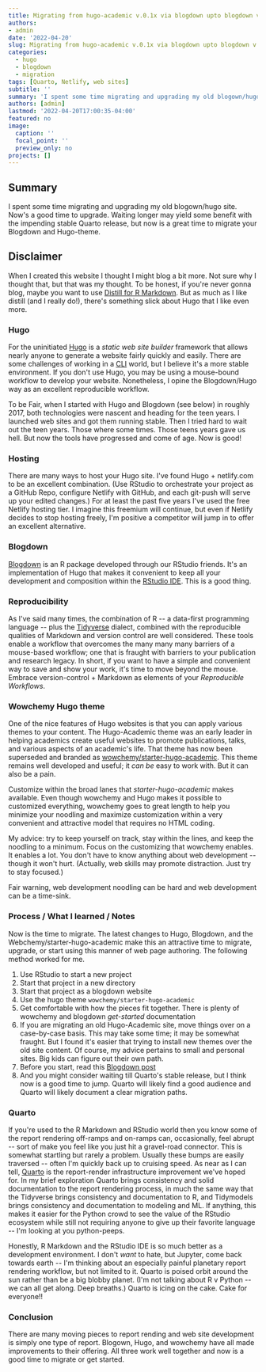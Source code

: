 ```yaml
---
title: Migrating from hugo-academic v.0.1x via blogdown upto blogdown v.1x & wowchemy/starter-hugo
authors:
- admin
date: '2022-04-20'
slug: Migrating from hugo-academic v.0.1x via blogdown upto blogdown v.1x & wowchemy/starter-hugo
categories:
  - hugo
  - blogdown
  - migration
tags: [Quarto, Netlify, web sites]
subtitle: ''
summary: 'I spent some time migrating and upgrading my old blogown/hugo site.  Now is a good time to upgrade.  Waiting longer may yield some benefit with the impending stable Quarto release, but now is a great time to migrate your Blogdown and Hugo-theme.'
authors: [admin]
lastmod: '2022-04-20T17:00:35-04:00'
featured: no
image:
  caption: ''
  focal_point: ''
  preview_only: no
projects: []
---
```


## Summary

I spent some time migrating and upgrading my old blogown/hugo site.  Now's a good time to upgrade.  Waiting longer may yield some benefit with the impending stable Quarto release, but now is a great time to migrate your Blogdown and Hugo-theme.


## Disclaimer

When I created this website I thought I might blog a bit more.  Not sure why I thought that, but that was my thought.  To be honest, if you're never gonna blog, maybe you want to use [Distill for R Markdown](https://rstudio.github.io/distill/).  But as much as I like distill (and I really do!), there's something slick about Hugo that I like even more.

### Hugo

For the uninitiated [Hugo](https://gohugo.io/) is a _static web site builder_ framework that allows nearly anyone to generate a website fairly quickly and easily.  There are some challenges of working in a [CLI](https://www.w3schools.com/whatis/whatis_cli.asp) world, but I believe it's a more stable environment.  If you don't use Hugo, you may be using a mouse-bound workflow to develop your website.  Nonetheless, I opine the Blogdown/Hugo way as an excellent reproducible workflow. 

To be Fair, when I started with Hugo and Blogdown (see below) in roughly 2017, both technologies were nascent and heading for the teen years.  I launched web sites and got them running stable.  Then I tried hard to wait out the teen years.  Those where some times.  Those teens years gave us hell.  But now the tools have progressed and come of age.  Now is good!

### Hosting

There are many ways to host your Hugo site.  I've found Hugo + netlify.com to be an excellent combination.  (Use RStudio to orchestrate your project as a GitHub Repo, configure Netlify with GitHub, and each git-push will serve up your edited changes.)  For at least the past five years I've used the free Netlify hosting tier.  I imagine this freemium will continue, but even if Netlify decides to stop hosting freely, I'm positive a competitor will jump in to offer an excellent alternative.  

### Blogdown

[Blogdown](https://pkgs.rstudio.com/blogdown/) is an R package developed through our RStudio friends.  It's an implementation of Hugo that makes it convenient to keep all your development and composition within the [RStudio IDE](https://www.rstudio.com/products/rstudio/download/).  This is a good thing.  

### Reproducibility

As I've said many times, the combination of R -- a data-first programming language -- plus the [Tidyverse](https://tidyverse.org) dialect, combined with the reproducible qualities of Markdown and version control are well considered.  These tools enable a workflow that overcomes the many many many barriers of a mouse-based workflow; one that is fraught with barriers to your publication and research legacy.  In short, if you want to have a simple and convenient way to save and show your work, it's time to move beyond the mouse.  Embrace version-control + Markdown as elements of your _Reproducible Workflows_.

### Wowchemy Hugo theme

One of the nice features of Hugo websites is that you can apply various themes to your content.  The Hugo-Academic theme was an early leader in helping academics create useful websites to promote publications, talks, and various aspects of an academic's life. That theme has now been superseded and branded as [wowchemy/starter-hugo-academic](https://github.com/wowchemy/starter-hugo-academic).  This theme remains well developed and useful; it _can be_ easy to work with. But it can also be a pain.  

Customize within the broad lanes that _starter-hugo-academic_ makes available.  Even though wowchemy and Hugo makes it possible to customized everything, wowchemy goes to great length to help you minimize your noodling and maximize  customization within a very convenient and attractive model that requires no HTML coding.  

My advice: try to keep yourself on track, stay within the lines, and keep the noodling to a minimum.  Focus on the customizing that wowchemy enables.  It enables a lot. You don't have to know anything about web development -- though it won't hurt.  (Actually, web skills may promote distraction.  Just try to stay focused.)

Fair warning, web development noodling can be hard and web development can be a time-sink.   

### Process / What I learned / Notes

Now is the time to migrate. The latest changes to Hugo, Blogdown, and the Webchemy/starter-hugo-academic make this an attractive time to migrate, upgrade, or start using this manner of web page authoring.  The following method worked for me.

1. Use RStudio to start a new project
1. Start that project in a new directory
1. Start that project as a blogdown website
1. Use the hugo theme `wowchemy/starter-hugo-academic`
1. Get comfortable with how the pieces fit together.  There is plenty of wowchemy and blogdown _get-started_ documentation
1. If you are migrating an old Hugo-Academic site, move things over on a case-by-case basis.  This may take some time; it may be somewhat fraught. But I found it's easier that trying to install new themes over the old site content.  Of course, my advice pertains to small and personal sites.  Big kids can figure out their own path.
1. Before you start, read this [Blogdown post](https://www.rstudio.com/blog/blogdown-v1.0/)
1. And you might consider waiting till Quarto's stable release, but I think now is a good time to jump.  Quarto will likely find a good audience and Quarto will likely document a clear migration paths.


### Quarto

If you're used to the R Markdown and RStudio world then you know some of the report rendering off-ramps and on-ramps can, occasionally, feel abrupt -- sort of make you feel like you just hit a gravel-road connector.  This is somewhat startling but rarely a problem.  Usually these bumps are easily traversed -- often I'm quickly back up to cruising speed. As near as I can tell, [Quarto](https://quarto.org/) is the report-render infrastructure improvement we've hoped for.  In my brief exploration Quarto brings consistency and solid documentation to the report rendering process, in much the same way that the Tidyverse brings consistency and documentation to R, and Tidymodels brings consistency and documentation to modeling and ML.  If anything, this makes it easier for the Python crowd to see the value of the RStudio ecosystem while still not requiring anyone to give up their favorite language -- I'm looking at you python-peeps.  

Honestly, R Markdown and the RStudio IDE is so much better as a development environment.  I don't _want_ to hate, but Jupyter, come back towards earth -- I'm thinking about an especially painful planetary report rendering workflow, but not limited to it.  Quarto is poised orbit around the sun rather than be a big blobby planet.  (I'm not talking about R v Python -- we can all get along. Deep breaths.) Quarto is icing on the cake.  Cake for everyone!!

### Conclusion

There are many moving pieces to report rending and web site development is simply one type of report.  Blogown, Hugo, and wowchemy have all made improvements to their offering.  All three work well together and now is a good time to migrate or get started.


